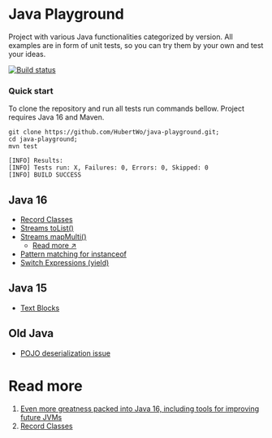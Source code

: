 # Java Playground
Project with various Java functionalities categorized by version. 
All examples are in form of unit tests, so you can try them by your own and test your ideas. 

[![Build status](https://github.com/hubertwo/java-playground/actions/workflows/maven.yml/badge.svg)](https://github.com/HubertWo/java-playground/actions)

### Quick start
To clone the repository and run all tests run commands bellow.
Project requires Java 16 and Maven.
```shell
git clone https://github.com/HubertWo/java-playground.git;
cd java-playground;
mvn test
```
```shell
[INFO] Results:
[INFO] Tests run: X, Failures: 0, Errors: 0, Skipped: 0
[INFO] BUILD SUCCESS
```

## Java 16 
 - [Record Classes](src/test/java/com/github/hubertwo/playground/java16/record/VehicleTest.java)
 - [Streams toList()](src/test/java/com/github/hubertwo/playground/java16/streams/StreamTest.java)
 - [Streams mapMulti()](src/test/java/com/github/hubertwo/playground/java16/streams/StreamTest.java)
   - [Read more ↗](https://nipafx.dev/java-16-stream-mapmulti/)
 - [Pattern matching for instanceof](src/test/java/com/github/hubertwo/playground/java16/instance/InstanceOfTest.java)
 - [Switch Expressions (yield)](src/test/java/com/github/hubertwo/playground/java16/swtichexpression/SwitchExpressionTest.java)

## Java 15
 - [Text Blocks](src/test/java/com/github/hubertwo/playground/java15/string/TextBlocksTest.java)
## Old Java
 - [POJO deserialization issue](src/test/java/com/github/hubertwo/playground/javaold/serialization/SerializationTest.java)

# Read more
1. [Even more greatness packed into Java 16, including tools for improving future JVMs](https://blogs.oracle.com/javamagazine/java-champion-more-favorite-java16-features)
2. [Record Classes](https://docs.oracle.com/en/java/javase/16/language/records.html)
